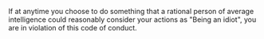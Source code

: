If at anytime you choose to do something that a rational person of average intelligence could reasonably consider your actions as "Being an idiot", you are in violation of this code of conduct.
